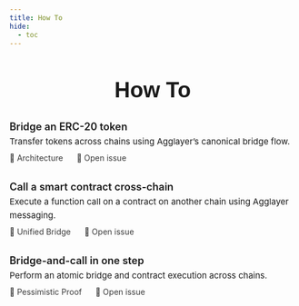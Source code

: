 ```yaml
---
title: How To
hide:
  - toc
---
```


<h1 style="text-align: center; font-size: 38px; font-weight: 700; font-family: 'Inter Tight', sans-serif;">
  How To
</h1>

<div style="display: flex; flex-direction: column; gap: 2rem; max-width: 800px; margin: 2rem auto 0;">

  <!-- Flow 1 -->
  <div style="display: flex; flex-direction: column;">
    <a href="/agglayer/how-to/transfer-asset" style="font-weight: 600; font-size: 18px; color: var(--blue); text-decoration: none;">
      Bridge an ERC-20 token
    </a>
    <p style="margin: 4px 0 8px; font-size: 15px; line-height: 1.6;">
      Transfer tokens across chains using Agglayer’s canonical bridge flow.
    </p>
    <div style="display: flex; gap: 1.5rem; font-size: 14px; opacity: 0.85;">
      <a href="/agglayer/core-concepts/architecture" style="text-decoration: none;">📘 Architecture</a>
      <a href="https://github.com/agglayer/agglayer-docs/issues" target="_blank" style="text-decoration: none;">📝 Open issue</a>
    </div>
  </div>

  <!-- Flow 2 -->
  <div style="display: flex; flex-direction: column;">
    <a href="/agglayer/how-to/call-contract" style="font-weight: 600; font-size: 18px; color: var(--blue); text-decoration: none;">
      Call a smart contract cross-chain
    </a>
    <p style="margin: 4px 0 8px; font-size: 15px; line-height: 1.6;">
      Execute a function call on a contract on another chain using Agglayer messaging.
    </p>
    <div style="display: flex; gap: 1.5rem; font-size: 14px; opacity: 0.85;">
      <a href="/agglayer/core-concepts/unified-bridge" style="text-decoration: none;">📘 Unified Bridge</a>
      <a href="https://github.com/agglayer/agglayer-docs/issues" target="_blank" style="text-decoration: none;">📝 Open issue</a>
    </div>
  </div>

  <!-- Flow 3 -->
  <div style="display: flex; flex-direction: column;">
    <a href="/agglayer/how-to/transfer-and-call" style="font-weight: 600; font-size: 18px; color: var(--blue); text-decoration: none;">
      Bridge-and-call in one step
    </a>
    <p style="margin: 4px 0 8px; font-size: 15px; line-height: 1.6;">
      Perform an atomic bridge and contract execution across chains.
    </p>
    <div style="display: flex; gap: 1.5rem; font-size: 14px; opacity: 0.85;">
      <a href="/agglayer/core-concepts/pessimistic-proof" style="text-decoration: none;">📘 Pessimistic Proof</a>
      <a href="https://github.com/agglayer/agglayer-docs/issues" target="_blank" style="text-decoration: none;">📝 Open issue</a>
    </div>
  </div>

</div>
